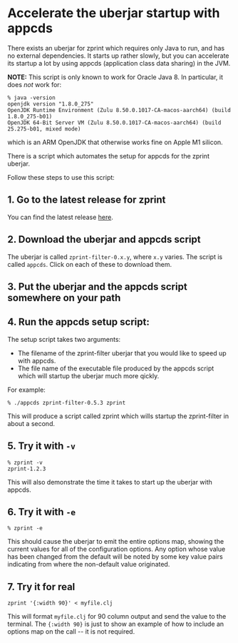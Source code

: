 # Accelerate the uberjar startup with appcds

There exists an uberjar for zprint which requires only Java to run,
and has no external dependencies.  It starts up rather slowly, but
you can accelerate its startup a lot by using appcds (application class
data sharing) in the JVM.

__NOTE:__ This script is only known to work for Oracle Java 8.  In particular,
it does *not* work for:

```
% java -version
openjdk version "1.8.0_275"
OpenJDK Runtime Environment (Zulu 8.50.0.1017-CA-macos-aarch64) (build 1.8.0_275-b01)
OpenJDK 64-Bit Server VM (Zulu 8.50.0.1017-CA-macos-aarch64) (build 25.275-b01, mixed mode)
``` 
which is an ARM OpenJDK that otherwise works fine on Apple M1 silicon.

There is a script which automates the setup for appcds for the zprint uberjar.

Follow these steps to use this script:

## 1. Go to the latest release for zprint
You can find the latest release [here](https://github.com/kkinnear/zprint/releases/latest).
## 2. Download the uberjar and appcds script
The uberjar is called `zprint-filter-0.x.y`, where `x.y` varies.
The script is called `appcds`. 
Click on each of these to download them.
## 3. Put the uberjar and the appcds script somewhere on your path
## 4. Run the appcds setup script:
The setup script takes two arguments:
  * The filename of the zprint-filter uberjar that you would like to speed up 
  with appcds.
  * The file name of the executable file produced by the appcds script which
  will startup the uberjar much more qickly.

For example:
```
% ./appcds zprint-filter-0.5.3 zprint
```
This will produce a script called zprint which wills startup the 
zprint-filter in about a second.  

## 5. Try it with `-v`
```
% zprint -v
zprint-1.2.3
```
This will also demonstrate the time it takes to start up the uberjar
with appcds.

## 6. Try it with `-e`
```
% zprint -e
```
This should cause the uberjar to emit the entire options map, showing
the current values for all of the configuration options.  Any option whose
value has been changed from the default will be noted by some key value
pairs indicating from where the non-default value originated.

## 7. Try it for real
```
zprint '{:width 90}' < myfile.clj
```
This will format `myfile.clj` for 90 column output and send the value to 
the terminal.  The `{:width 90}` is just to show an example of how to include
an options map on the call -- it is not required.
